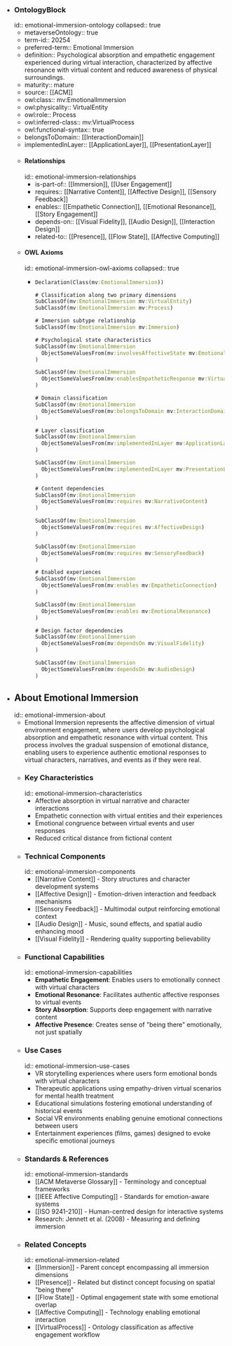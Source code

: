 - ### OntologyBlock
  id:: emotional-immersion-ontology
  collapsed:: true
	- metaverseOntology:: true
	- term-id:: 20254
	- preferred-term:: Emotional Immersion
	- definition:: Psychological absorption and empathetic engagement experienced during virtual interaction, characterized by affective resonance with virtual content and reduced awareness of physical surroundings.
	- maturity:: mature
	- source:: [[ACM]]
	- owl:class:: mv:EmotionalImmersion
	- owl:physicality:: VirtualEntity
	- owl:role:: Process
	- owl:inferred-class:: mv:VirtualProcess
	- owl:functional-syntax:: true
	- belongsToDomain:: [[InteractionDomain]]
	- implementedInLayer:: [[ApplicationLayer]], [[PresentationLayer]]
	- #### Relationships
	  id:: emotional-immersion-relationships
		- is-part-of:: [[Immersion]], [[User Engagement]]
		- requires:: [[Narrative Content]], [[Affective Design]], [[Sensory Feedback]]
		- enables:: [[Empathetic Connection]], [[Emotional Resonance]], [[Story Engagement]]
		- depends-on:: [[Visual Fidelity]], [[Audio Design]], [[Interaction Design]]
		- related-to:: [[Presence]], [[Flow State]], [[Affective Computing]]
	- #### OWL Axioms
	  id:: emotional-immersion-owl-axioms
	  collapsed:: true
		- ```clojure
		  Declaration(Class(mv:EmotionalImmersion))

		  # Classification along two primary dimensions
		  SubClassOf(mv:EmotionalImmersion mv:VirtualEntity)
		  SubClassOf(mv:EmotionalImmersion mv:Process)

		  # Immersion subtype relationship
		  SubClassOf(mv:EmotionalImmersion mv:Immersion)

		  # Psychological state characteristics
		  SubClassOf(mv:EmotionalImmersion
		    ObjectSomeValuesFrom(mv:involvesAffectiveState mv:EmotionalEngagement)
		  )

		  SubClassOf(mv:EmotionalImmersion
		    ObjectSomeValuesFrom(mv:enablesEmpatheticResponse mv:VirtualCharacter)
		  )

		  # Domain classification
		  SubClassOf(mv:EmotionalImmersion
		    ObjectSomeValuesFrom(mv:belongsToDomain mv:InteractionDomain)
		  )

		  # Layer classification
		  SubClassOf(mv:EmotionalImmersion
		    ObjectSomeValuesFrom(mv:implementedInLayer mv:ApplicationLayer)
		  )

		  SubClassOf(mv:EmotionalImmersion
		    ObjectSomeValuesFrom(mv:implementedInLayer mv:PresentationLayer)
		  )

		  # Content dependencies
		  SubClassOf(mv:EmotionalImmersion
		    ObjectSomeValuesFrom(mv:requires mv:NarrativeContent)
		  )

		  SubClassOf(mv:EmotionalImmersion
		    ObjectSomeValuesFrom(mv:requires mv:AffectiveDesign)
		  )

		  SubClassOf(mv:EmotionalImmersion
		    ObjectSomeValuesFrom(mv:requires mv:SensoryFeedback)
		  )

		  # Enabled experiences
		  SubClassOf(mv:EmotionalImmersion
		    ObjectSomeValuesFrom(mv:enables mv:EmpatheticConnection)
		  )

		  SubClassOf(mv:EmotionalImmersion
		    ObjectSomeValuesFrom(mv:enables mv:EmotionalResonance)
		  )

		  # Design factor dependencies
		  SubClassOf(mv:EmotionalImmersion
		    ObjectSomeValuesFrom(mv:dependsOn mv:VisualFidelity)
		  )

		  SubClassOf(mv:EmotionalImmersion
		    ObjectSomeValuesFrom(mv:dependsOn mv:AudioDesign)
		  )
		  ```
- ## About Emotional Immersion
  id:: emotional-immersion-about
	- Emotional Immersion represents the affective dimension of virtual environment engagement, where users develop psychological absorption and empathetic resonance with virtual content. This process involves the gradual suspension of emotional distance, enabling users to experience authentic emotional responses to virtual characters, narratives, and events as if they were real.
	- ### Key Characteristics
	  id:: emotional-immersion-characteristics
		- Affective absorption in virtual narrative and character interactions
		- Empathetic connection with virtual entities and their experiences
		- Emotional congruence between virtual events and user responses
		- Reduced critical distance from fictional content
	- ### Technical Components
	  id:: emotional-immersion-components
		- [[Narrative Content]] - Story structures and character development systems
		- [[Affective Design]] - Emotion-driven interaction and feedback mechanisms
		- [[Sensory Feedback]] - Multimodal output reinforcing emotional context
		- [[Audio Design]] - Music, sound effects, and spatial audio enhancing mood
		- [[Visual Fidelity]] - Rendering quality supporting believability
	- ### Functional Capabilities
	  id:: emotional-immersion-capabilities
		- **Empathetic Engagement**: Enables users to emotionally connect with virtual characters
		- **Emotional Resonance**: Facilitates authentic affective responses to virtual events
		- **Story Absorption**: Supports deep engagement with narrative content
		- **Affective Presence**: Creates sense of "being there" emotionally, not just spatially
	- ### Use Cases
	  id:: emotional-immersion-use-cases
		- VR storytelling experiences where users form emotional bonds with virtual characters
		- Therapeutic applications using empathy-driven virtual scenarios for mental health treatment
		- Educational simulations fostering emotional understanding of historical events
		- Social VR environments enabling genuine emotional connections between users
		- Entertainment experiences (films, games) designed to evoke specific emotional journeys
	- ### Standards & References
	  id:: emotional-immersion-standards
		- [[ACM Metaverse Glossary]] - Terminology and conceptual frameworks
		- [[IEEE Affective Computing]] - Standards for emotion-aware systems
		- [[ISO 9241-210]] - Human-centred design for interactive systems
		- Research: Jennett et al. (2008) - Measuring and defining immersion
	- ### Related Concepts
	  id:: emotional-immersion-related
		- [[Immersion]] - Parent concept encompassing all immersion dimensions
		- [[Presence]] - Related but distinct concept focusing on spatial "being there"
		- [[Flow State]] - Optimal engagement state with some emotional overlap
		- [[Affective Computing]] - Technology enabling emotional interaction
		- [[VirtualProcess]] - Ontology classification as affective engagement workflow
